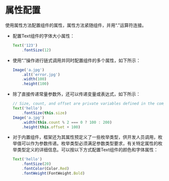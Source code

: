 # 属性配置


使用属性方法配置组件的属性，属性方法紧随组件，并用“.”运算符连接。


- 配置Text组件的字体大小属性：
  ```ts
  Text('123')
      .fontSize(12)
  ```


- 使用“.”操作进行链式调用并同时配置组件的多个属性，如下所示：
  ```ts
  Image('a.jpg')
      .alt('error.jpg')    
      .width(100)    
      .height(100)
  ```


- 除了直接传递常量参数外，还可以传递变量或表达式，如下所示：
  ```ts
  // Size, count, and offset are private variables defined in the component.
  Text('hello')
      .fontSize(this.size)
  Image('a.jpg')
      .width(this.count % 2 === 0 ? 100 : 200)    
      .height(this.offset + 100)
  ```


- 对于内置组件，框架还为其属性预定义了一些枚举类型，供开发人员调用，枚举值可以作为参数传递。枚举类型必须满足参数类型要求，有关特定属性的枚举类型定义的详细信息。可以按以下方式配置Text组件的颜色和字体属性：
  ```ts
  Text('hello')
      .fontSize(20)
      .fontColor(Color.Red)
      .fontWeight(FontWeight.Bold)
  ```

